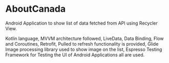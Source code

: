 # AboutCanada
Android Application to show list of data fetched from API using Recycler View.

Kotlin language, MVVM architecture followed, LiveData, Data Binding, Flow and Coroutines, Retrofit, Pulled to refresh functionality is provided, Glide Image processing library used to show image on the list, Espresso Testing Framework for Testing the UI of Android Applications all are used.

